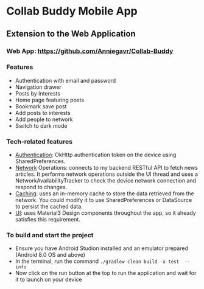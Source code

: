 # Collab Buddy Mobile App
## Extension to the Web Application
### Web App: https://github.com/Anniegavr/Collab-Buddy

### Features
- Authentication with email and password
- Navigation drawer
- Posts by Interests
- Home page featuring posts
- Bookmark save post
- Add posts to interests
- Add people to network
- Switch to dark mode

### Tech-related features
- <ins>Authentication</ins>:  OkHttp authentication token on the device using SharedPreferences.
- <ins>Network</ins> Operations:  connects to my backend RESTful API to fetch news articles. It performs network operations outside the UI thread and uses a NetworkAvailabilityTracker to check the device network connection and respond to changes.
- <ins>Caching</ins>: uses an in-memory cache to store the data retrieved from the network. You could modify it to use SharedPreferences or DataSource to persist the cached data.
- <ins>UI</ins>:  uses Material3 Design components throughout the app, so it already satisfies this requirement.

### To build and start the project
- Ensure you have Android Studion installed and an emulator prepared (Android 8.0 OS and above)
- In the terminal, run the command ``` ./gradlew clean build -x test  --info ```
- Now click on the run button at the top to run the application and wait for it to launch on your device
